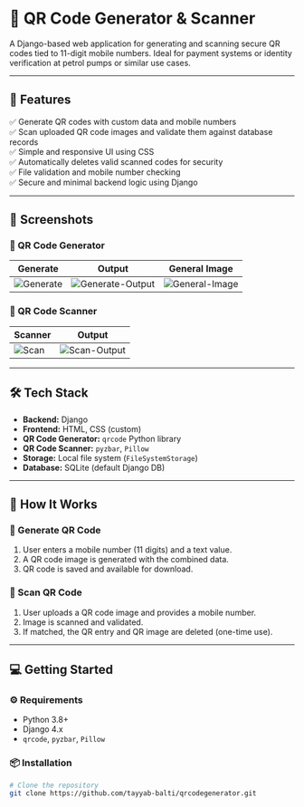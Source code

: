 # 🧾 QR Code Generator & Scanner

A Django-based web application for generating and scanning secure QR codes tied to 11-digit mobile numbers. Ideal for payment systems or identity verification at petrol pumps or similar use cases.

---

## 🚀 Features

✅ Generate QR codes with custom data and mobile numbers  
✅ Scan uploaded QR code images and validate them against database records  
✅ Simple and responsive UI using CSS  
✅ Automatically deletes valid scanned codes for security  
✅ File validation and mobile number checking  
✅ Secure and minimal backend logic using Django

---

## 📸 Screenshots

### 🔳 QR Code Generator

| Generate | Output | General Image |
|----------|--------|---------------|
| ![Generate](https://github.com/user-attachments/assets/3e86f81b-8d3d-4306-8011-8ec6677a343d) | ![Generate-Output](https://github.com/user-attachments/assets/af3857eb-5260-4d13-aed9-e9c8e694502c) | ![General-Image](https://github.com/user-attachments/assets/74c77de8-ab88-4a17-9e03-2bb5da459efb) |


### 🔳 QR Code Scanner

| Scanner | Output |
|---------|--------|
| ![Scan](https://github.com/user-attachments/assets/75296f55-535e-49f7-bee3-9a4873590024) | ![Scan-Output](https://github.com/user-attachments/assets/886679d3-ba3c-426c-b0ef-c958167d1079) |


---

## 🛠️ Tech Stack

- **Backend:** Django
- **Frontend:** HTML, CSS (custom)
- **QR Code Generator:** `qrcode` Python library  
- **QR Code Scanner:** `pyzbar`, `Pillow`  
- **Storage:** Local file system (`FileSystemStorage`)  
- **Database:** SQLite (default Django DB)

---

## 🧪 How It Works

### 🔹 Generate QR Code
1. User enters a mobile number (11 digits) and a text value.
2. A QR code image is generated with the combined data.
3. QR code is saved and available for download.

### 🔹 Scan QR Code
1. User uploads a QR code image and provides a mobile number.
2. Image is scanned and validated.
3. If matched, the QR entry and QR image are deleted (one-time use).

---

## 💻 Getting Started

### ⚙️ Requirements

- Python 3.8+
- Django 4.x
- `qrcode`, `pyzbar`, `Pillow`

### 📦 Installation

```bash
# Clone the repository
git clone https://github.com/tayyab-balti/qrcodegenerator.git
